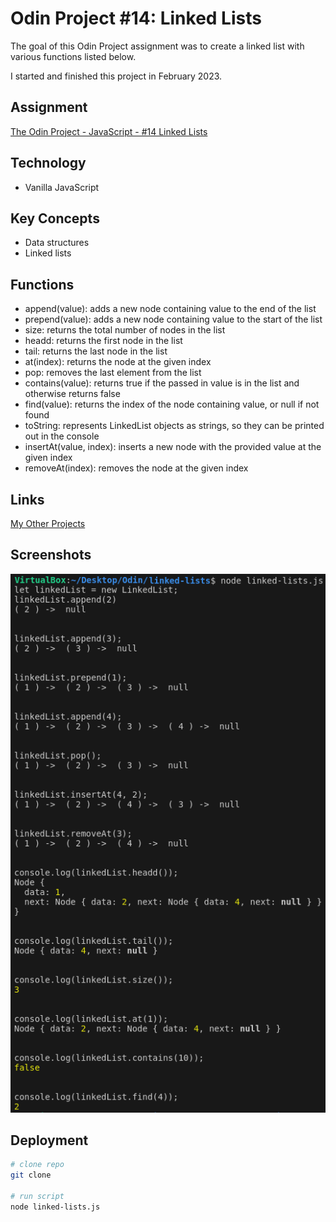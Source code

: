 # Odin Project #14: Linked Lists

The goal of this Odin Project assignment was to create a linked list with various functions listed below.

I started and finished this project in February 2023.

## Assignment

[The Odin Project - JavaScript - #14 Linked Lists](https://www.theodinproject.com/lessons/javascript-linked-lists)

## Technology

- Vanilla JavaScript

## Key Concepts

- Data structures
- Linked lists

## Functions

- append(value): adds a new node containing value to the end of the list
- prepend(value): adds a new node containing value to the start of the list
- size: returns the total number of nodes in the list
- headd: returns the first node in the list
- tail: returns the last node in the list
- at(index): returns the node at the given index
- pop: removes the last element from the list
- contains(value): returns true if the passed in value is in the list and otherwise returns false
- find(value): returns the index of the node containing value, or null if not found
- toString: represents LinkedList objects as strings, so they can be printed out in the console
- insertAt(value, index): inserts a new node with the provided value at the given index
- removeAt(index): removes the node at the given index

## Links

[My Other Projects](https://brightneon7631.github.io/odin-scrimba-projects/)

## Screenshots

![Screenshot](screenshots/screenshot.png)

## Deployment

```bash
# clone repo
git clone

# run script
node linked-lists.js
```
